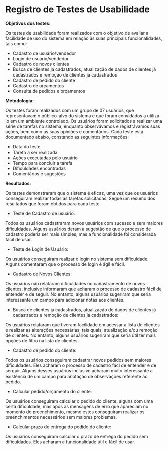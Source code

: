 # Registro de Testes de Usabilidade

**Objetivos dos testes:**

Os testes de usabilidade foram realizados com o objetivo de avaliar a facilidade de uso do sistema em relação às suas principais funcionalidades, tais como:

- Cadastro de usuário/vendedor
- Login de usuário/vendedor   
- Cadastro de novos clientes   
- Busca de clientes já cadastrados, atualização de dados de clientes já cadastrados e remoção de clientes já cadastrados   
- Cadastro de pedido do cliente
- Cadastro de orçamentos   
- Consulta de pedidos e orçamentos

**Metodologia:**

Os testes foram realizados com um grupo de 07 usuários, que representavam o público-alvo do sistema e que foram convidados a utilizá-lo em um ambiente controlado. Os usuários foram solicitados a realizar uma série de tarefas no sistema, enquanto observávamos e registrávamos suas ações, bem como as suas opiniões e comentários. Cada teste está documentado abaixo, constando as seguintes informações: 

- Data do teste
- Tarefa a ser realizada
- Ações executadas pelo usuário
- Tempo para concluir a tarefa
- Dificuldades encontradas
- Comentários e sugestões

**Resultados:**

Os testes demonstraram que o sistema é eficaz, uma vez que os usuários conseguiram realizar todas as tarefas solicitadas. Segue um resumo dos resultados que foram obtidos para cada teste.

- Teste de Cadastro de usuário: 

Todos os usuários cadastraram novos usuários com sucesso e sem maiores dificuldades. Alguns usuários deram a sugestão de que o processo de cadastro poderia ser mais simples, mas a funcionalidade foi considerada fácil de usar.

- Teste de Login de Usuário:

Os usuários conseguiram realizar o login no sistema sem dificuldade. Alguns comentaram que o processo de login é ágil e fácil. 

- Cadastro de Novos Clientes:

Os usuários não relataram dificuldades no cadastramento de novos clientes, inclusive informaram que acharam o processo de cadastro fácil de entender e de seguir. No entanto, alguns usuários sugeriram que seria interessante um campo para adicionar notas aos clientes.

- Busca de clientes já cadastrados, atualização de dados de clientes já cadastrados e remoção de clientes já cadastrados:

Os usuários relataram que tiveram facilidade em acessar a lista de clientes e realizar as alterações necessárias, tais quais, atualização e/ou remoção de clientes. No entanto, alguns usuários sugeriram que seria útil ter mais opções de filtro na lista de clientes.

- Cadastro de pedido do cliente:

Todos os usuários conseguiram cadastrar novos pedidos sem maiores dificuldades. Eles acharam o processo de cadastro fácl de entender e de serguir. Alguns desses usuários inclusive acharam muito interessante a existência de um campo para anotação de observações referente ao pedido.

- Calcular pedido/orçamento do cliente:

Os usuários conseguiram calcular o pedido do cliente, alguns com uma certa dificuldade, mas após as mensagens de erro que apareciam no momento do preenchimento, mesmo estes conseguiram realizar os preenchimentos necessários sem maiores problemas.

- Calcular prazo de entrega do pedido do cliente:

Os usuários conseguiram calcular o prazo de entrega 
do pedido sem dificuldades. Eles acharam a funcionalidade útil e fácil de usar.
